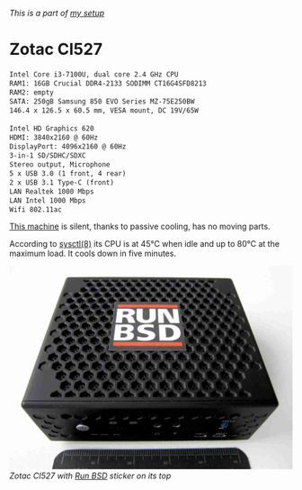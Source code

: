 _This is a part of [my setup](/setup.html)_

# Zotac CI527

    Intel Core i3-7100U, dual core 2.4 GHz CPU
    RAM1: 16GB Crucial DDR4-2133 SODIMM CT16G4SFD8213
    RAM2: empty
    SATA: 250gB Samsung 850 EVO Series MZ-75E250BW
    146.4 x 126.5 x 60.5 mm, VESA mount, DC 19V/65W

    Intel HD Graphics 620
    HDMI: 3840x2160 @ 60Hz
    DisplayPort: 4096x2160 @ 60Hz
    3-in-1 SD/SDHC/SDXC
    Stereo output, Microphone
    5 x USB 3.0 (1 front, 4 rear)
    2 x USB 3.1 Type-C (front)
    LAN Realtek 1000 Mbps
    LAN Intel 1000 Mbps
    Wifi 802.11ac

[This machine](https://www.zotac.com/us/product/mini_pcs/ci527-nano)
is silent, thanks to passive cooling, has no moving parts.

According to [sysctl(8)](https://man.openbsd.org/sysctl.8) its CPU
is at 45&deg;C when idle and up to 80&deg;C at the maximum load.
It cools down in five minutes.

![Zotac CI527](/zotac-ci527.jpeg)
_Zotac CI527 with [Run BSD](/runbsd.html) sticker on its top_
